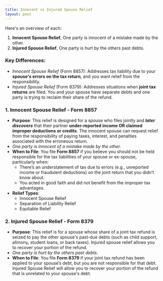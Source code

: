 ```yaml
---
title: Innocent vs Injured Spouse Relief
layout: post
---
```


Here's an overview of each:

1. **Innocent Spouse Relief**, One party is innocent of a mistake made by the other.  
2. **Injured Spouse Relief**, One party is hurt by the others past debts. 

### Key Differences:
   - *Innocent Spouse Relief* (Form 8857): Addresses tax liability due to your **spouse's errors on the tax return**, and you want relief from the responsibility.  
   - *Injured Spouse Relief* (Form 8379): Addresses situations when **joint tax returns** are filed. You and your spouse have separate debts and one party is trying to reclaim their share of the refund.  


### 1. Innocent Spouse Relief - Form 8857
   - **Purpose**: This relief is designed for a spouse who files jointly and ***later discovers*** that their partner **under-reported income OR claimed improper deductions or credits**. The innocent spouse can request relief from the responsibility of paying taxes, interest, and penalties associated with the erroneous return.
   - *One party is innocent of a mistake made by the other.*  
   - **When to File**: You file **Form 8857** if you believe you should not be held responsible for the tax liabilities of your spouse or ex-spouse, particularly when:
     - There’s an understatement of tax due to errors (e.g., unreported income or fraudulent deductions) on the joint return that you didn’t know about.
     - You acted in good faith and did not benefit from the improper tax advantages.
   - **Relief Types**:
     - Innocent Spouse Relief
     - Separation of Liability Relief
     - Equitable Relief

### 2. Injured Spouse Relief - Form 8379
   - **Purpose**: This relief is for a spouse whose share of a joint tax refund is seized to pay the other spouse's past-due debts (such as child support, alimony, student loans, or back taxes). Injured spouse relief allows you to recover your portion of the refund.
   - *One party is hurt by the others past debts.*  
   - **When to File**: You file **Form 8379** if your joint tax refund has been applied to your spouse’s debt, but you are not responsible for that debt. Injured Spouse Relief will allow you to recover your portion of the refund that is unrelated to your spouse's debt.

